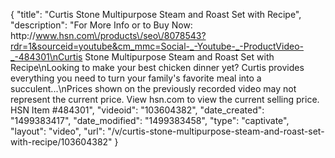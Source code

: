 {
    "title": "Curtis Stone Multipurpose Steam and Roast Set with Recipe",
    "description": "For More Info or to Buy Now: http:\/\/www.hsn.com\/products\/seo\/8078543?rdr=1&sourceid=youtube&cm_mmc=Social-_-Youtube-_-ProductVideo-_-484301\nCurtis Stone Multipurpose Steam and Roast Set with Recipe\nLooking to make your best chicken dinner yet? Curtis provides everything you need to turn your family's favorite meal into a succulent...\nPrices shown on the previously recorded video may not represent the current price.  View hsn.com to view the current selling price. HSN Item #484301",
    "videoid": "103604382",
    "date_created": "1499383417",
    "date_modified": "1499383458",
    "type": "captivate",
    "layout": "video",
    "url": "\/v\/curtis-stone-multipurpose-steam-and-roast-set-with-recipe\/103604382"
}